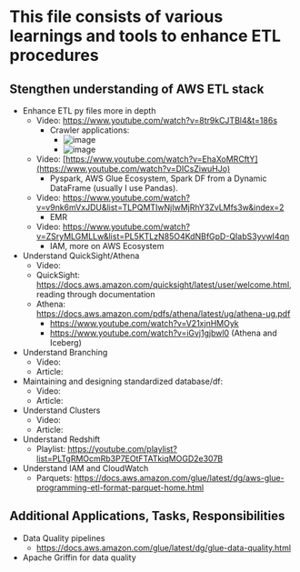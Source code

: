 # This file consists of various learnings and tools to enhance ETL procedures

## Stengthen understanding of AWS ETL stack

- Enhance ETL py files more in depth
   - Video: https://www.youtube.com/watch?v=8tr9kCJTBl4&t=186s
     - Crawler applications:
       - ![image](https://github.com/EthanNorton/ETL-AWS/assets/86625413/d2ba6ae2-21c8-455b-a759-beb68e8ffabc)
       - ![image](https://github.com/EthanNorton/ETL-AWS/assets/86625413/b75207a0-f0a0-4ee4-ae65-a34933b3577e)
   - Video: [https://www.youtube.com/watch?v=EhaXoMRCftY](https://www.youtube.com/watch?v=DICsZiwuHJo)
     - Pyspark, AWS Glue Ecosystem, Spark DF from a Dynamic DataFrame (usually I use Pandas).
   - Video: https://www.youtube.com/watch?v=v9nk6mVxJDU&list=TLPQMTIwNjIwMjRhY3ZvLMfs3w&index=2
     - EMR
   - Video: https://www.youtube.com/watch?v=ZSryMLGMLLw&list=PL5KTLzN85O4KdNBfGpD-QIabS3yvwI4qn
     - IAM, more on AWS Ecosystem
- Understand QuickSight/Athena
   - Video:
   - QuickSight: https://docs.aws.amazon.com/quicksight/latest/user/welcome.html, reading through documentation
   - Athena: https://docs.aws.amazon.com/pdfs/athena/latest/ug/athena-ug.pdf
      - https://www.youtube.com/watch?v=V21xjnHMOyk
      - https://www.youtube.com/watch?v=iGvj1gjbwl0 (Athena and Iceberg)
 - Understand Branching
   - Video:
   - Article:
 - Maintaining and designing standardized database/df:
   - Video:
   - Article:
- Understand Clusters
   - Video:
   - Article:
- Understand Redshift
   - Playlist: https://youtube.com/playlist?list=PLTgRMOcmRb3P7EOtFTATkiqMOGD2e307B
- Understand IAM and CloudWatch
  - Parquets: https://docs.aws.amazon.com/glue/latest/dg/aws-glue-programming-etl-format-parquet-home.html
 
## Additional Applications, Tasks, Responsibilities 

- Data Quality pipelines
  - https://docs.aws.amazon.com/glue/latest/dg/glue-data-quality.html
- Apache Griffin for data quality 


